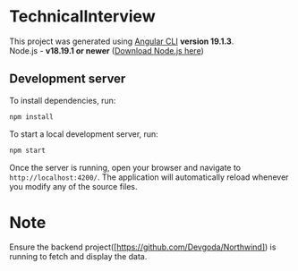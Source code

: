 # TechnicalInterview

This project was generated using [Angular CLI](https://github.com/angular/angular-cli) **version 19.1.3**.  
Node.js - **v18.19.1 or newer** ([Download Node.js here](https://nodejs.org/en/download))

## Development server

To install dependencies, run:

```bash
npm install
```

To start a local development server, run:

```bash
npm start
```

Once the server is running, open your browser and navigate to `http://localhost:4200/`. The application will automatically reload whenever you modify any of the source files.

# Note
Ensure the backend project([https://github.com/Devgoda/Northwind]) is running to fetch and display the data.
